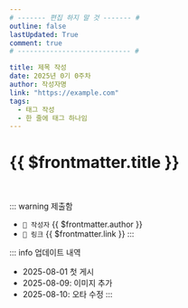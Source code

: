 ```yaml
---
# ------- 편집 하지 말 것 ------- #
outline: false
lastUpdated: True
comment: true
# ---------------------------- #

title: 제목 작성
date: 2025년 0기 0주차
author: 작성자명
link: "https://example.com"
tags:
  - 태그 작성
  - 한 줄에 태그 하나임
---
```


# {{ $frontmatter.title }}

<br>

::: warning 제출함
 - `🥳 작성자` {{ $frontmatter.author }}
 - `🔗 링크` <a :href="$frontmatter.link" target="_blank" rel="noopener"> {{ $frontmatter.link }} </a>
::: 

::: info 업데이트 내역
- 2025-08-01 첫 게시  
- 2025-08-09: 이미지 추가  
- 2025-08-10: 오타 수정
:::

